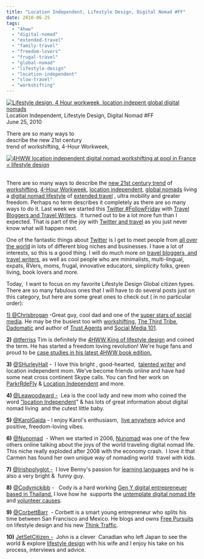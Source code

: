 ```yaml
---
title: "Location Independent, Lifestyle Design, Digital Nomad #FF"
date: 2010-06-25
tags: 
  - "4hww"
  - "digital-nomad"
  - "extended-travel"
  - "family-travel"
  - "freedom-lovers"
  - "frugal-travel"
  - "global-nomad"
  - "lifestyle-design"
  - "location-independent"
  - "slow-travel"
  - "workshifting"
---
```


 [![Lifestyle design, 4 Hour workweek, location indepent global digital nomads](https://pub-ac94b3f306b24c0dba4238943c97f2e1.r2.dev/6a00e5502a95078833013484cc4afa970c.jpg "Lifestyle design, 4 Hour workweek, location indepent global digital nomads")](https://pub-ac94b3f306b24c0dba4238943c97f2e1.r2.dev/6a00e5502a95078833013484cc4afa970c.jpg) Location Independent, Lifestyle Design, Digital Nomad #FF  
June 25, 2010

There are so many ways to  
describe the new 21st century  
trend of workshifting, 4-Hour Workweek,

<!--more-->

[![4HWW location independent digital nomad workshifting at pool in France = lifestyle design](https://pub-ac94b3f306b24c0dba4238943c97f2e1.r2.dev/6a00e5502a95078833013484cc4bd9970c.jpg "4HWW location independent digital nomad workshifting at pool in France = lifestyle design")](https://pub-ac94b3f306b24c0dba4238943c97f2e1.r2.dev/6a00e5502a95078833013484cc4bd9970c.jpg) 

  
There are so many ways to describe the [new 21st century trend](http://soultravelers3new.local/2010/01/seth-godin-lynchpin-education-travel-new-economy-digital-nomad.html) of [workshifting](http://www.workshifting.com/), [4-Hour Workweek](http://soultravelers3new.local/2010/03/the-4hour-workweek-review-by-world-traveling-family-rich-global-digital-lifestyle-design.html), [location independent](http://www.ehow.com/how_4618895_be-financially-location-independent.html), [global nomads](http://en.wikipedia.org/wiki/Global_nomad) living a [digital nomad lifestyle](http://soultravelers3new.local/2009/04/how-to-travel-the-world-as-a-digital-nomad-family.html) of [extended travel](http://soultravelers3new.local/2008/06/how-to-do-exten.html) , ultra mobility and greater freedom. Perhaps no term describes it completely as there are so many ways to do it. Last week we started this [Twitter #FollowFriday](http://soultravelers3new.local/2010/06/travel-blogger-love-followfriday-on-twitter-social-media-best-in-travel.html#more) with [Travel Bloggers and Travel Writers](http://soultravelers3new.local/2010/06/travel-blogger-love-followfriday-on-twitter-social-media-best-in-travel.html#more).  It turned out to be a lot more fun than I expected. That is part of the joy with [Twitter and travel](http://soultravelers3new.local/2009/02/twitter-travel-20.html) as you just never know what will happen next.

One of the fantastic things about [Twitter](http://twitter.com/soultravelers3) is I get to meet people from [all over the world](http://soultravelers3new.local/2010/04/around-the-world-family-travel-soultravelers3-digital-nomad-global-international-family-travel.html) in lots of different blog niches and businesses. I have a lot of interests, so this is a good thing. I will do much more on [travel bloggers  and travel writers](http://soultravelers3new.local/2010/06/travel-blogger-love-followfriday-on-twitter-social-media-best-in-travel.html), as well as cool people who are minimalists, multi-lingual, expats, RVers, moms, frugal, innovative educators, simplicity folks, green living, book lovers and more.

Today,  I want to focus on my favorite Lifestyle Design Global citizen types. There are so many fabulous ones that I will have to do several posts just on this category, but here are some great ones to check out ( in no particular order):

[1) @Chrisbrogan](http://twitter.com/chrisbrogan) -Great guy, cool dad and one of the [super stars of social media](http://www.chrisbrogan.com/). He may be the busiest too with [workshifting,](http://www.workshifting.com/) [The Third Tribe](http://thirdtribemarketing.com/), [Dadomatic](http://dadomatic.com/) and author of [Trust Agents](http://www.amazon.com/Trust-Agents-Influence-Improve-Reputation/dp/0470743085/ref=sr_1_1?ie=UTF8&s=books&qid=1277292651&sr=1-1) and [Social Media 101](http://www.amazon.com/Social-Media-101-Tactics-Business/dp/0470563419/ref=pd_sim_b_1).

**2)** [@tferriss](http://twitter.com/tferriss) Tim is definitely the [4HWW King of lifestyle design](http://www.fourhourworkweek.com/blog/) and coined the term. He has started a freedom loving revolution! We're huge fans and proud to be [case studies in his latest 4HWW book edition.  
](http://soultravelers3new.local/2010/03/the-4hour-workweek-review-by-world-traveling-family-rich-global-digital-lifestyle-design.html)

**3)** [@SHurleyHall](http://twitter.com/shurleyhall) -  I love this bright , good-hearted,  [talented writer](http://www.getpaidtowriteonline.com/) and location independent mom. We've become friends online and have had some neat cross continent Skype calls. You can find her work on [ParkrRdeFly](http://www.parkrideflyusa.com/) & [Location Independent](http://locationindependentprofessionals.com/) and more.

**4) [](http://twitter.com/leawoodward)** [@Leawoodward -](http://twitter.com/leawoodward)  Lea is the cool lady and new mom who coined the word ["location Independent](http://locationindependent.com/)" & has lots of great information about digital nomad living  and the cutest little baby. 

**5)** [@KarolGajda](http://twitter.com/KarolGajda) - I enjoy Karol's enthusiasm,  [live anywhere](http://www.ridiculouslyextraordinary.com/) advice and positive, freedom-loving vibes.  

**6)** [@Nunomad](http://twitter.com/NuNomad)  \- When we started in 2006, [Nunomad](http://www.nunomad.com/) was one of the few others online talking about the joys of the world traveling digital nomad life. This niche really exploded after 2008 with the economy crash.  I love it that Carmen has found her own unique way of nomading world  travel with kids.

**7)** [@Irishpolyglot -](http://twitter.com/irishpolyglot)  I love Benny's passion for [learning languages](http://www.fluentin3months.com/) and he is also a very bright &  funny guy. 

**8)** [@Codymckibb](http://twitter.com/Codymckibb) -   Cody is a hard working [Gen Y digital entrepreneuer based in Thailand.](http://www.thrillingheroics.com/) I love how he  supports the [untemplate digital nomad life](http://untemplater.com/) and [volunteer causes](http://www.insearchofsanuk.com/volunteer/).

**9)** [@CorbettBarr](http://twitter.com/CorbettBarr)  - Corbett is a smart young entrepreneur who splits his time between San Francisco and Mexico. He blogs and owns [Free Pursuits](http://www.freepursuits.com/) on lifestyle design and his new [Think Traffic](http://thinktraffic.net/). 

**10)** [JetSetCitizen -](http://twitter.com/JetSetCitizen)  John is a clever  Canadian who left Japan to see the world & explore [lifestyle design](http://www.jetsetcitizen.com/) with his wife and I enjoy his take on his process, interviews and advice.
